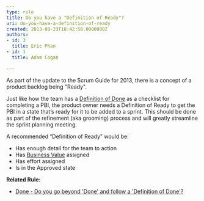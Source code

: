```yaml
---
type: rule
title: Do you have a "Definition of Ready"?
uri: do-you-have-a-definition-of-ready
created: 2013-08-23T18:42:58.0000000Z
authors:
- id: 3
  title: Eric Phan
- id: 1
  title: Adam Cogan

---
```




<span class='intro'> ​As part of the update to the Scrum Guide for 2013, there is a concept of a product backlog being &quot;Ready&quot;.​​ </span>

<p>Just like how the team has a 
   <a href="/done-do-you-go-beyond-done-and-follow-a-definition-of-done"> Definition of Done</a> as a checklist for completing a PBI, the product owner needs a Definition of Ready to get the PBI in a state that’s ready for it to be added to a sprint. This should be done as part of the refinement (aka grooming) process and will greatly streamline the sprint planning meeting.​</p><p>A recommended “Definition of Ready” would be&#58;</p><ul><li>Has enough detail for the team to action</li><li>Has 
      <a href="/Pages/Estimate-Business-Value.aspx"> Business Value</a> assigned</li><li>Has effort assigned</li><li>Is in the Approved state</li></ul><p> 
   <strong>Related Rule​&#58;</strong></p><ul><li> ​
      <a href="/done-do-you-go-beyond-done-and-follow-a-definition-of-done">Done - Do you go beyond 'Done' and follow a 'Definition of Done'?</a>​</li></ul>



